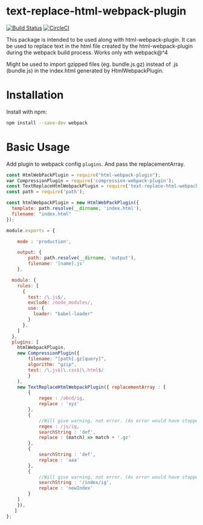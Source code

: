 # text-replace-html-webpack-plugin

[![Build Status](https://travis-ci.org/rushil94/text-replace-html-webpack-plugin.svg?branch=master)](https://travis-ci.org/rushil94/text-replace-html-webpack-plugin) [![CircleCI](https://circleci.com/gh/rushil94/text-replace-html-webpack-plugin.svg?style=svg)](https://circleci.com/gh/rushil94/text-replace-html-webpack-plugin)

This package is intended to be used along with html-webpack-plugin. It can be used to replace text in the html file created by the html-webpack-plugin during the webpack build process. Works only wth webpack@^4

Might be used to import gzipped files (eg. bundle.js.gz) instead of .js (bundle.js) in the index.html generated by HtmlWebpackPlugin.

# Installation

Install with npm:

```bash
npm install --save-dev webpack
```

# Basic Usage

Add plugin to webpack config `plugins`. And pass the replacementArray.

```javascript
const HtmlWebPackPlugin = require("html-webpack-plugin");
var CompressionPlugin = require('compression-webpack-plugin');
const TextReplaceHtmlWebpackPlugin = require('text-replace-html-webpack-plugin');
const path = require('path');

const htmlWebpackPlugin = new HtmlWebPackPlugin({
  template: path.resolve(__dirname, 'index.html'),
  filename: "index.html"
});

module.exports = {

    mode : 'production',

    output: {
        path: path.resolve(__dirname, 'output'),
        filename: '[name].js'
    },

  module: {
    rules: [
      {
        test: /\.js$/,
        exclude: /node_modules/,
        use: {
          loader: "babel-loader"
        }
      },
    ]
  },
  plugins: [
    htmlWebpackPlugin,
    new CompressionPlugin({
        filename: "[path].gz[query]",
        algorithm: "gzip",
        test: /\.js$|\.css$|\.html$/
        }
    ),
    new TextReplaceHtmlWebpackPlugin({ replacementArray : [
        {
            regex : /abcd/ig,
            replace : 'xyz'
        },
        {
            //Will give warning, not error. (As error would have stopped the webpack build)
            regex : /js/ig,
            searchString : 'def',
            replace : (match) => match + '.gz'
        },
        {
            searchString : 'def',
            replace : 'aaa'
        },
        {
            //Will give warning, not error. (As error would have stopped the webpack build)
            searchString : '/index/ig',
            replace : 'newIndex'
        }
    ]
    }),
   ]
};

```
